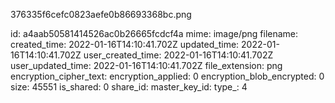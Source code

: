 376335f6cefc0823aefe0b86693368bc.png

id: a4aab50581414526ac0b26665fcdcf4a
mime: image/png
filename: 
created_time: 2022-01-16T14:10:41.702Z
updated_time: 2022-01-16T14:10:41.702Z
user_created_time: 2022-01-16T14:10:41.702Z
user_updated_time: 2022-01-16T14:10:41.702Z
file_extension: png
encryption_cipher_text: 
encryption_applied: 0
encryption_blob_encrypted: 0
size: 45551
is_shared: 0
share_id: 
master_key_id: 
type_: 4
